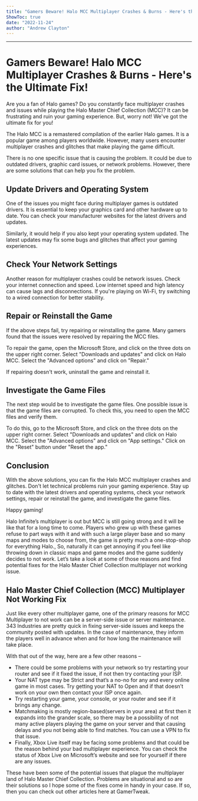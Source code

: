 ```yaml
---
title: "Gamers Beware! Halo MCC Multiplayer Crashes & Burns - Here's the Ultimate Fix!"
ShowToc: true 
date: "2022-11-24"
author: "Andrew Clayton"
---
```

*****
# Gamers Beware! Halo MCC Multiplayer Crashes & Burns - Here's the Ultimate Fix!

Are you a fan of Halo games? Do you constantly face multiplayer crashes and issues while playing the Halo Master Chief Collection (MCC)? It can be frustrating and ruin your gaming experience. But, worry not! We've got the ultimate fix for you!

The Halo MCC is a remastered compilation of the earlier Halo games. It is a popular game among players worldwide. However, many users encounter multiplayer crashes and glitches that make playing the game difficult.

There is no one specific issue that is causing the problem. It could be due to outdated drivers, graphic card issues, or network problems. However, there are some solutions that can help you fix the problem.

## Update Drivers and Operating System

One of the issues you might face during multiplayer games is outdated drivers. It is essential to keep your graphics card and other hardware up to date. You can check your manufacturer websites for the latest drivers and updates.

Similarly, it would help if you also kept your operating system updated. The latest updates may fix some bugs and glitches that affect your gaming experiences.

## Check Your Network Settings

Another reason for multiplayer crashes could be network issues. Check your internet connection and speed. Low internet speed and high latency can cause lags and disconnections. If you're playing on Wi-Fi, try switching to a wired connection for better stability.

## Repair or Reinstall the Game

If the above steps fail, try repairing or reinstalling the game. Many gamers found that the issues were resolved by repairing the MCC files.

To repair the game, open the Microsoft Store, and click on the three dots on the upper right corner. Select "Downloads and updates" and click on Halo MCC. Select the "Advanced options" and click on "Repair."

If repairing doesn't work, uninstall the game and reinstall it.

## Investigate the Game Files

The next step would be to investigate the game files. One possible issue is that the game files are corrupted. To check this, you need to open the MCC files and verify them.

To do this, go to the Microsoft Store, and click on the three dots on the upper right corner. Select "Downloads and updates" and click on Halo MCC. Select the "Advanced options" and click on "App settings." Click on the "Reset" button under "Reset the app."

## Conclusion

With the above solutions, you can fix the Halo MCC multiplayer crashes and glitches. Don't let technical problems ruin your gaming experience. Stay up to date with the latest drivers and operating systems, check your network settings, repair or reinstall the game, and investigate the game files.

Happy gaming!


Halo Infinite’s multiplayer is out but MCC is still going strong and it will be like that for a long time to come. Players who grew up with these games refuse to part ways with it and with such a large player base and so many maps and modes to choose from, the game is pretty much a one-stop-shop for everything Halo., So, naturally it can get annoying if you feel like throwing down in classic maps and game modes and the game suddenly decides to not work. Let’s take a look at some of those reasons and find potential fixes for the Halo Master Chief Collection multiplayer not working issue.
 
## Halo Master Chief Collection (MCC) Multiplayer Not Working Fix
 
Just like every other multiplayer game, one of the primary reasons for MCC Multiplayer to not work can be a server-side issue or server maintenance. 343 Industries are pretty quick in fixing server-side issues and keeps the community posted with updates. In the case of maintenance, they inform the players well in advance when and for how long the maintenance will take place.
 

 
With that out of the way, here are a few other reasons –
 
- There could be some problems with your network so try restarting your router and see if it fixed the issue, if not then try contacting your ISP.
 - Your NAT type may be Strict and that’s a no-no for any and every online game in most cases. Try getting your NAT to Open and if that doesn’t work on your own then contact your ISP once again.
 - Try restarting your game, your console, or your router and see if it brings any change.
 - Matchmaking is mostly region-based(servers in your area) at first then it expands into the grander scale, so there may be a possibility of not many active players playing the game on your server and that causing delays and you not being able to find matches. You can use a VPN to fix that issue.
 - Finally, Xbox Live itself may be facing some problems and that could be the reason behind your bad multiplayer experience. You can check the status of Xbox Live on Microsoft’s website and see for yourself if there are any issues.

 
These have been some of the potential issues that plague the multiplayer land of Halo Master Chief Collection. Problems are situational and so are their solutions so I hope some of the fixes come in handy in your case. If so, then you can check out other articles here at GamerTweak.




